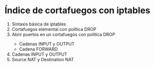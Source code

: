 # Índice de cortafuegos con iptables
<ol>
  <li style="text-align: left;">Sintaxis básica de iptables<br /></li>
  <li style="text-align: left;">Cortafuegos elemental con política DROP</li>
  <li style="text-align: left;">Abrir puertos en un cortafuegos con política DROP</li>
  <ul style="text-align: left;">
    <li>Cadenas INPUT y OUTPUT</li>
    <li>Cadena FORWARD<br /></li>
  </ul>
  <li style="text-align: left;">Cadenas INPUT y OUTPUT</li>
  <li style="text-align: left;">Source NAT y Destination NAT</li>
</ol>

